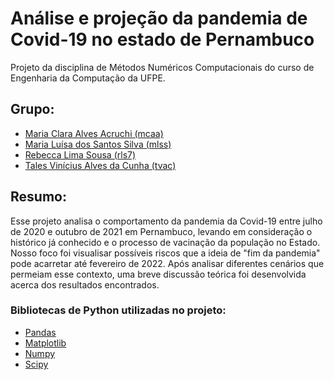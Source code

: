 # Análise e projeção da pandemia de Covid-19 no estado de Pernambuco
Projeto da disciplina de Métodos Numéricos Computacionais do curso de Engenharia da Computação da UFPE.

## Grupo:
* [Maria Clara Alves Acruchi (mcaa)](https://github.com/acrucha)
* [Maria Luísa dos Santos Silva (mlss)](https://github.com/mluisass)
* [Rebecca Lima Sousa (rls7)](https://github.com/becca-ls)
* [Tales Vinícius Alves da Cunha (tvac)](https://github.com/Miletinho)

## Resumo:
Esse projeto analisa o comportamento da pandemia da Covid-19 entre julho de 2020 e outubro de 2021 em Pernambuco, levando em consideração o histórico já conhecido e o processo de vacinação da população no Estado. Nosso foco foi visualisar possíveis riscos que a ideia de "fim da pandemia" pode acarretar até fevereiro de 2022. Após analisar diferentes cenários que permeiam esse contexto, uma breve discussão teórica foi desenvolvida acerca dos resultados encontrados.  

### Bibliotecas de Python utilizadas no projeto:

* [Pandas](https://pandas.pydata.org/docs/)
* [Matplotlib](https://matplotlib.org/stable/index.html)
* [Numpy](https://numpy.org/doc/stable/)
* [Scipy](https://docs.scipy.org/doc/scipy/)


